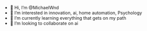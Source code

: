 - 👋 Hi, I’m @MichaelWnd
- 👀 I’m interested in innovation, ai, home automation, Psychology
- 🌱 I’m currently learning everything that gets on my path
- 💞️ I’m looking to collaborate on ai

<!---
MichaelWnd/MichaelWnd is a ✨ special ✨ repository because its `README.md` (this file) appears on your GitHub profile.
You can click the Preview link to take a look at your changes.
--->
